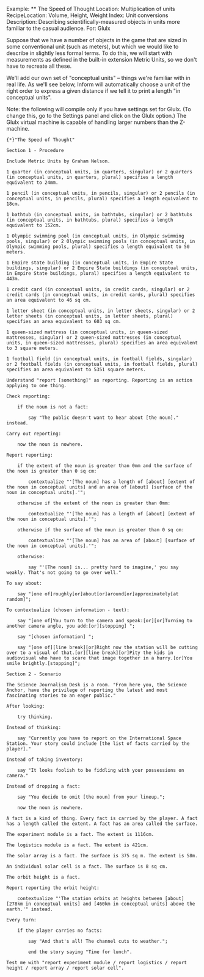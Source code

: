 Example: ** The Speed of Thought
Location: Multiplication of units
RecipeLocation: Volume, Height, Weight
Index: Unit conversions
Description: Describing scientifically-measured objects in units more familiar to the casual audience.
For: Glulx

  
Suppose that we have a number of objects in the game that are sized in some conventional unit (such as meters), but which we would like to describe in slightly less formal terms. To do this, we will start with measurements as defined in the built-in extension Metric Units, so we don't have to recreate all these.

  
We'll add our own set of "conceptual units" – things we're familiar with in real life. As we'll see below, Inform will automatically choose a unit of the right order to express a given distance if we tell it to print a length "in conceptual units".

  
Note: the following will compile only if you have settings set for Glulx. (To change this, go to the Settings panel and click on the Glulx option.) The Glulx virtual machine is capable of handling larger numbers than the Z-machine.

  

``` inform7
{*}"The Speed of Thought"

Section 1 - Procedure

Include Metric Units by Graham Nelson.

1 quarter (in conceptual units, in quarters, singular) or 2 quarters (in conceptual units, in quarters, plural) specifies a length equivalent to 24mm.

1 pencil (in conceptual units, in pencils, singular) or 2 pencils (in conceptual units, in pencils, plural) specifies a length equivalent to 18cm.

1 bathtub (in conceptual units, in bathtubs, singular) or 2 bathtubs (in conceptual units, in bathtubs, plural) specifies a length equivalent to 152cm.

1 Olympic swimming pool (in conceptual units, in Olympic swimming pools, singular) or 2 Olympic swimming pools (in conceptual units, in Olympic swimming pools, plural) specifies a length equivalent to 50 meters.

1 Empire state building (in conceptual units, in Empire State buildings, singular) or 2 Empire State buildings (in conceptual units, in Empire State buildings, plural) specifies a length equivalent to 443m.

1 credit card (in conceptual units, in credit cards, singular) or 2 credit cards (in conceptual units, in credit cards, plural) specifies an area equivalent to 46 sq cm.

1 letter sheet (in conceptual units, in letter sheets, singular) or 2 letter sheets (in conceptual units, in letter sheets, plural) specifies an area equivalent to 603 sq cm.

1 queen-sized mattress (in conceptual units, in queen-sized mattresses, singular) or 2 queen-sized mattresses (in conceptual units, in queen-sized mattresses, plural) specifies an area equivalent to 3 square meters.

1 football field (in conceptual units, in football fields, singular) or 2 football fields (in conceptual units, in football fields, plural) specifies an area equivalent to 5351 square meters.

Understand "report [something]" as reporting. Reporting is an action applying to one thing.

Check reporting:

	if the noun is not a fact:

		say "The public doesn't want to hear about [the noun]." instead.

Carry out reporting:

	now the noun is nowhere.

Report reporting:

	if the extent of the noun is greater than 0mm and the surface of the noun is greater than 0 sq cm:

		contextualize "'[The noun] has a length of [about] [extent of the noun in conceptual units] and an area of [about] [surface of the noun in conceptual units].'";

	otherwise if the extent of the noun is greater than 0mm:

		contextualize "'[The noun] has a length of [about] [extent of the noun in conceptual units].'";

	otherwise if the surface of the noun is greater than 0 sq cm:

		contextualize "'[The noun] has an area of [about] [surface of the noun in conceptual units].'";

	otherwise:

		say "'[The noun] is... pretty hard to imagine,' you say weakly. That's not going to go over well."

To say about:

	say "[one of]roughly[or]about[or]around[or]approximately[at random]";

To contextualize (chosen information - text):

	say "[one of]You turn to the camera and speak:[or][or]Turning to another camera angle, you add:[or][stopping] ";

	say "[chosen information] ";

	say "[one of][line break][or]Right now the station will be cutting over to a visual of that.[or][line break][or]Pity the kids in audiovisual who have to scare that image together in a hurry.[or]You smile brightly.[stopping]";

Section 2 - Scenario

The Science Journalism Desk is a room. "From here you, the Science Anchor, have the privilege of reporting the latest and most fascinating stories to an eager public."

After looking:

	try thinking.

Instead of thinking:

	say "Currently you have to report on the International Space Station. Your story could include [the list of facts carried by the player]."

Instead of taking inventory:

	say "It looks foolish to be fiddling with your possessions on camera."

Instead of dropping a fact:

	say "You decide to omit [the noun] from your lineup.";

	now the noun is nowhere.

A fact is a kind of thing. Every fact is carried by the player. A fact has a length called the extent. A fact has an area called the surface.

The experiment module is a fact. The extent is 1116cm.

The logistics module is a fact. The extent is 421cm.

The solar array is a fact. The surface is 375 sq m. The extent is 58m.

An individual solar cell is a fact. The surface is 8 sq cm.

The orbit height is a fact.

Report reporting the orbit height:

	contextualize "'The station orbits at heights between [about] [278km in conceptual units] and [460km in conceptual units] above the earth.'" instead.

Every turn:

	if the player carries no facts:

		say "And that's all! The channel cuts to weather.";

		end the story saying "Time for lunch".

Test me with "report experiment module / report logistics / report height / report array / report solar cell".
```

